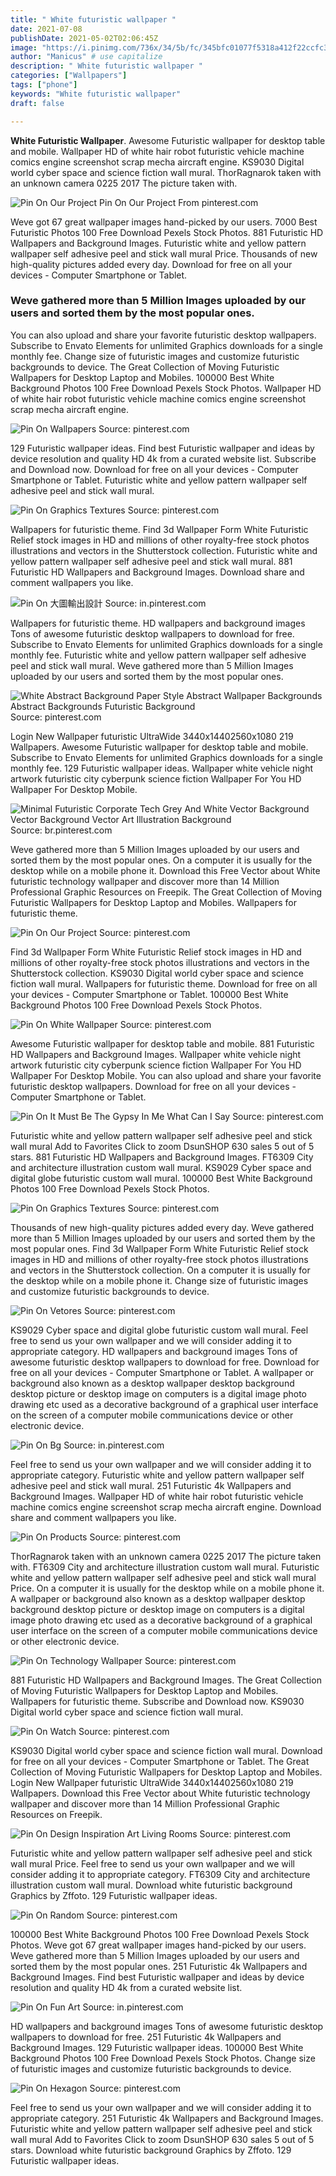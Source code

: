 ```yaml
---
title: " White futuristic wallpaper "
date: 2021-07-08
publishDate: 2021-05-02T02:06:45Z
image: "https://i.pinimg.com/736x/34/5b/fc/345bfc01077f5318a412f22ccfc342e9.jpg"
author: "Manicus" # use capitalize
description: " White futuristic wallpaper "
categories: ["Wallpapers"]
tags: ["phone"]
keywords: "White futuristic wallpaper"
draft: false

---
```



**White Futuristic Wallpaper**. Awesome Futuristic wallpaper for desktop table and mobile. Wallpaper HD of white hair robot futuristic vehicle machine comics engine screenshot scrap mecha aircraft engine. KS9030 Digital world cyber space and science fiction wall mural. ThorRagnarok taken with an unknown camera 0225 2017 The picture taken with.

![Pin On Our Project](https://i.pinimg.com/originals/d6/53/63/d6536389b90f74dd5ebd1af8e34d0037.jpg "Pin On Our Project")
Pin On Our Project From pinterest.com


Weve got 67 great wallpaper images hand-picked by our users. 7000 Best Futuristic Photos 100 Free Download Pexels Stock Photos. 881 Futuristic HD Wallpapers and Background Images. Futuristic white and yellow pattern wallpaper self adhesive peel and stick wall mural Price. Thousands of new high-quality pictures added every day. Download for free on all your devices - Computer Smartphone or Tablet.

### Weve gathered more than 5 Million Images uploaded by our users and sorted them by the most popular ones.

You can also upload and share your favorite futuristic desktop wallpapers. Subscribe to Envato Elements for unlimited Graphics downloads for a single monthly fee. Change size of futuristic images and customize futuristic backgrounds to device. The Great Collection of Moving Futuristic Wallpapers for Desktop Laptop and Mobiles. 100000 Best White Background Photos 100 Free Download Pexels Stock Photos. Wallpaper HD of white hair robot futuristic vehicle machine comics engine screenshot scrap mecha aircraft engine.


![Pin On Wallpapers](https://i.pinimg.com/originals/8e/99/c7/8e99c77a6baa7b4528efe5bf6ded138c.jpg "Pin On Wallpapers")
Source: pinterest.com

129 Futuristic wallpaper ideas. Find best Futuristic wallpaper and ideas by device resolution and quality HD 4k from a curated website list. Subscribe and Download now. Download for free on all your devices - Computer Smartphone or Tablet. Futuristic white and yellow pattern wallpaper self adhesive peel and stick wall mural.

![Pin On Graphics Textures](https://i.pinimg.com/originals/73/8a/6c/738a6c9627b0c12927630f5ed41f60e5.jpg "Pin On Graphics Textures")
Source: pinterest.com

Wallpapers for futuristic theme. Find 3d Wallpaper Form White Futuristic Relief stock images in HD and millions of other royalty-free stock photos illustrations and vectors in the Shutterstock collection. Futuristic white and yellow pattern wallpaper self adhesive peel and stick wall mural. 881 Futuristic HD Wallpapers and Background Images. Download share and comment wallpapers you like.

![Pin On 大圖輸出設計](https://i.pinimg.com/736x/25/44/5a/25445a43d5ac691372f7091703bb16a2.jpg "Pin On 大圖輸出設計")
Source: in.pinterest.com

Wallpapers for futuristic theme. HD wallpapers and background images Tons of awesome futuristic desktop wallpapers to download for free. Subscribe to Envato Elements for unlimited Graphics downloads for a single monthly fee. Futuristic white and yellow pattern wallpaper self adhesive peel and stick wall mural. Weve gathered more than 5 Million Images uploaded by our users and sorted them by the most popular ones.

![White Abstract Background Paper Style Abstract Wallpaper Backgrounds Abstract Backgrounds Futuristic Background](https://i.pinimg.com/736x/f7/04/f2/f704f24d2e8f340035a8695ff286872f.jpg "White Abstract Background Paper Style Abstract Wallpaper Backgrounds Abstract Backgrounds Futuristic Background")
Source: pinterest.com

Login New Wallpaper futuristic UltraWide 3440x14402560x1080 219 Wallpapers. Awesome Futuristic wallpaper for desktop table and mobile. Subscribe to Envato Elements for unlimited Graphics downloads for a single monthly fee. 129 Futuristic wallpaper ideas. Wallpaper white vehicle night artwork futuristic city cyberpunk science fiction Wallpaper For You HD Wallpaper For Desktop Mobile.

![Minimal Futuristic Corporate Tech Grey And White Vector Background Vector Background Vector Art Illustration Background](https://i.pinimg.com/736x/76/8c/2c/768c2cad8bf1abbdd0830ca64d3c7924.jpg "Minimal Futuristic Corporate Tech Grey And White Vector Background Vector Background Vector Art Illustration Background")
Source: br.pinterest.com

Weve gathered more than 5 Million Images uploaded by our users and sorted them by the most popular ones. On a computer it is usually for the desktop while on a mobile phone it. Download this Free Vector about White futuristic technology wallpaper and discover more than 14 Million Professional Graphic Resources on Freepik. The Great Collection of Moving Futuristic Wallpapers for Desktop Laptop and Mobiles. Wallpapers for futuristic theme.

![Pin On Our Project](https://i.pinimg.com/originals/d6/53/63/d6536389b90f74dd5ebd1af8e34d0037.jpg "Pin On Our Project")
Source: pinterest.com

Find 3d Wallpaper Form White Futuristic Relief stock images in HD and millions of other royalty-free stock photos illustrations and vectors in the Shutterstock collection. KS9030 Digital world cyber space and science fiction wall mural. Wallpapers for futuristic theme. Download for free on all your devices - Computer Smartphone or Tablet. 100000 Best White Background Photos 100 Free Download Pexels Stock Photos.

![Pin On White Wallpaper](https://i.pinimg.com/564x/cf/67/5f/cf675fec5fe67ceef37bb4ed8a22c1c0.jpg "Pin On White Wallpaper")
Source: pinterest.com

Awesome Futuristic wallpaper for desktop table and mobile. 881 Futuristic HD Wallpapers and Background Images. Wallpaper white vehicle night artwork futuristic city cyberpunk science fiction Wallpaper For You HD Wallpaper For Desktop Mobile. You can also upload and share your favorite futuristic desktop wallpapers. Download for free on all your devices - Computer Smartphone or Tablet.

![Pin On It Must Be The Gypsy In Me What Can I Say](https://i.pinimg.com/736x/4e/a3/1a/4ea31aaa1b2f32062f62e7e9152a975e.jpg "Pin On It Must Be The Gypsy In Me What Can I Say")
Source: pinterest.com

Futuristic white and yellow pattern wallpaper self adhesive peel and stick wall mural Add to Favorites Click to zoom DsunSHOP 630 sales 5 out of 5 stars. 881 Futuristic HD Wallpapers and Background Images. FT6309 City and architecture illustration custom wall mural. KS9029 Cyber space and digital globe futuristic custom wall mural. 100000 Best White Background Photos 100 Free Download Pexels Stock Photos.

![Pin On Graphics Textures](https://i.pinimg.com/originals/44/b0/85/44b0859872a16b93bf444f2a746df201.jpg "Pin On Graphics Textures")
Source: pinterest.com

Thousands of new high-quality pictures added every day. Weve gathered more than 5 Million Images uploaded by our users and sorted them by the most popular ones. Find 3d Wallpaper Form White Futuristic Relief stock images in HD and millions of other royalty-free stock photos illustrations and vectors in the Shutterstock collection. On a computer it is usually for the desktop while on a mobile phone it. Change size of futuristic images and customize futuristic backgrounds to device.

![Pin On Vetores](https://i.pinimg.com/736x/fa/30/d2/fa30d287d6692bc42511d48e8b55fdf9.jpg "Pin On Vetores")
Source: pinterest.com

KS9029 Cyber space and digital globe futuristic custom wall mural. Feel free to send us your own wallpaper and we will consider adding it to appropriate category. HD wallpapers and background images Tons of awesome futuristic desktop wallpapers to download for free. Download for free on all your devices - Computer Smartphone or Tablet. A wallpaper or background also known as a desktop wallpaper desktop background desktop picture or desktop image on computers is a digital image photo drawing etc used as a decorative background of a graphical user interface on the screen of a computer mobile communications device or other electronic device.

![Pin On Bg](https://i.pinimg.com/736x/b8/cb/38/b8cb3858ffb30e662f90c247effca72a.jpg "Pin On Bg")
Source: in.pinterest.com

Feel free to send us your own wallpaper and we will consider adding it to appropriate category. Futuristic white and yellow pattern wallpaper self adhesive peel and stick wall mural. 251 Futuristic 4k Wallpapers and Background Images. Wallpaper HD of white hair robot futuristic vehicle machine comics engine screenshot scrap mecha aircraft engine. Download share and comment wallpapers you like.

![Pin On Products](https://i.pinimg.com/736x/c0/ff/81/c0ff818b32d9ce02e4cf039d580ed896.jpg "Pin On Products")
Source: pinterest.com

ThorRagnarok taken with an unknown camera 0225 2017 The picture taken with. FT6309 City and architecture illustration custom wall mural. Futuristic white and yellow pattern wallpaper self adhesive peel and stick wall mural Price. On a computer it is usually for the desktop while on a mobile phone it. A wallpaper or background also known as a desktop wallpaper desktop background desktop picture or desktop image on computers is a digital image photo drawing etc used as a decorative background of a graphical user interface on the screen of a computer mobile communications device or other electronic device.

![Pin On Technology Wallpaper](https://i.pinimg.com/originals/c7/3d/eb/c73debdca14923d3745bc0fc0431ea86.jpg "Pin On Technology Wallpaper")
Source: pinterest.com

881 Futuristic HD Wallpapers and Background Images. The Great Collection of Moving Futuristic Wallpapers for Desktop Laptop and Mobiles. Wallpapers for futuristic theme. Subscribe and Download now. KS9030 Digital world cyber space and science fiction wall mural.

![Pin On Watch](https://i.pinimg.com/originals/70/e0/f9/70e0f9a6f209b2fa5e6b2ef84b4b9278.jpg "Pin On Watch")
Source: pinterest.com

KS9030 Digital world cyber space and science fiction wall mural. Download for free on all your devices - Computer Smartphone or Tablet. The Great Collection of Moving Futuristic Wallpapers for Desktop Laptop and Mobiles. Login New Wallpaper futuristic UltraWide 3440x14402560x1080 219 Wallpapers. Download this Free Vector about White futuristic technology wallpaper and discover more than 14 Million Professional Graphic Resources on Freepik.

![Pin On Design Inspiration Art Living Rooms](https://i.pinimg.com/originals/56/c6/ca/56c6ca56fa624d4bed0611df1d7089bb.jpg "Pin On Design Inspiration Art Living Rooms")
Source: pinterest.com

Futuristic white and yellow pattern wallpaper self adhesive peel and stick wall mural Price. Feel free to send us your own wallpaper and we will consider adding it to appropriate category. FT6309 City and architecture illustration custom wall mural. Download white futuristic background Graphics by Zffoto. 129 Futuristic wallpaper ideas.

![Pin On Random](https://i.pinimg.com/originals/06/de/9f/06de9fcc1251a5a1a6f08a94bc05de1c.jpg "Pin On Random")
Source: pinterest.com

100000 Best White Background Photos 100 Free Download Pexels Stock Photos. Weve got 67 great wallpaper images hand-picked by our users. Weve gathered more than 5 Million Images uploaded by our users and sorted them by the most popular ones. 251 Futuristic 4k Wallpapers and Background Images. Find best Futuristic wallpaper and ideas by device resolution and quality HD 4k from a curated website list.

![Pin On Fun Art](https://i.pinimg.com/736x/62/b7/04/62b704789cba371e26bb11c715f5019a.jpg "Pin On Fun Art")
Source: in.pinterest.com

HD wallpapers and background images Tons of awesome futuristic desktop wallpapers to download for free. 251 Futuristic 4k Wallpapers and Background Images. 129 Futuristic wallpaper ideas. 100000 Best White Background Photos 100 Free Download Pexels Stock Photos. Change size of futuristic images and customize futuristic backgrounds to device.

![Pin On Hexagon](https://i.pinimg.com/736x/34/5b/fc/345bfc01077f5318a412f22ccfc342e9.jpg "Pin On Hexagon")
Source: pinterest.com

Feel free to send us your own wallpaper and we will consider adding it to appropriate category. 251 Futuristic 4k Wallpapers and Background Images. Futuristic white and yellow pattern wallpaper self adhesive peel and stick wall mural Add to Favorites Click to zoom DsunSHOP 630 sales 5 out of 5 stars. Download white futuristic background Graphics by Zffoto. 129 Futuristic wallpaper ideas.

